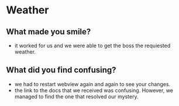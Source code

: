# Weather

## What made you smile?

* it worked for us and we were able to get the boss the requiested weather.

## What did you find confusing?

* we had to restart webview again and again to see your changes.
* the link to the docs that we received was confusing. However, we managed to find the one that resolved our mystery.
